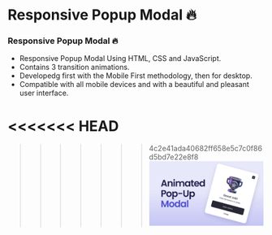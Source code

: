 # Responsive Popup Modal 🔥

### Responsive Popup Modal 🔥

- Responsive Popup Modal Using HTML, CSS and JavaScript.
- Contains 3 transition animations.
- Developedg first with the Mobile First methodology, then for desktop.
- Compatible with all mobile devices and with a beautiful and pleasant user interface.

<<<<<<< HEAD
=======




>>>>>>> 4c2e41ada40682ff658e5c7c0f86d5bd7e22e8f8
![Modal popup](/preview.png)
